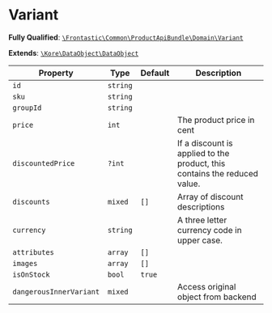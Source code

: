 #  Variant

**Fully Qualified**: [`\Frontastic\Common\ProductApiBundle\Domain\Variant`](../../../../src/php/ProductApiBundle/Domain/Variant.php)

**Extends**: [`\Kore\DataObject\DataObject`](https://github.com/kore/DataObject)

Property|Type|Default|Description
--------|----|-------|-----------
`id`|`string`||
`sku`|`string`||
`groupId`|`string`||
`price`|`int`||The product price in cent
`discountedPrice`|`?int`||If a discount is applied to the product, this contains the reduced value.
`discounts`|`mixed`|`[]`|Array of discount descriptions
`currency`|`string`||A three letter currency code in upper case.
`attributes`|`array`|`[]`|
`images`|`array`|`[]`|
`isOnStock`|`bool`|`true`|
`dangerousInnerVariant`|`mixed`||Access original object from backend

